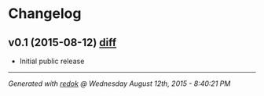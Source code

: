 # Changelog

## v0.1 (2015-08-12) [diff](https://github.com/adamrenklint/qwak/compare/e1319850b3edab51413c4713e5ae8237a0247111...v0.1.0)

- Initial public release

---
*Generated with [redok](https://github.com/adamrenklint/redok) @ Wednesday August 12th, 2015 - 8:40:21 PM*